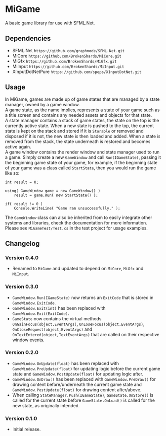﻿# MiGame
A basic game library for use with SFML.Net.

## Dependencies
- SFML.Net `https://github.com/graphnode/SFML.Net.git`
- MiCore `https://github.com/BrokenShards/MiCore.git`
- MiGfx `https://github.com/BrokenShards/MiGfx.git`
- MiInput `https://github.com/BrokenShards/MiInput.git`
- XInputDotNetPure `https://github.com/speps/XInputDotNet.git`

## Usage
In MiGame, games are made up of game states that are managed by a state manager, owned by a game
window.
<br>
A game state, as the name implies, represents a state of your game such as a title screen
and contains any needed assets and objects for that state.
<br>
A state manager contains a stack of game states, the state on the top is the currently active 
state. When a new state is pushed to the top, the current state is kept on the stack and stored if
it is `Storable` or removed and disposed if it is not, the new state is then loaded and added. When
a state is removed from the stack, the state underneath is restored and becomes active again.
<br>
A game window contains the render window and state manager used to run a game. Simply create a new
`GameWindow` and call `Run(IGameState)`, passing it the beginning game state of your game, for
example, if the beginning state of your game was a class called `StartState`, then you would run
the game like so:

```
int result = 0;

using( GameWindow game = new GameWindow() )
	result = game.Run( new StartState() );

if( result != 0 )
	Console.WriteLine( "Game ran unsuccessfully." );
```

The `GameWindow` class can also be inherited from to easily integrate other systems and libraries,
check the documentation for more information.
<br>
Please see `MiGameTest/Test.cs` in the test project for usage examples.

## Changelog

### Version 0.4.0
- Renamed to `MiGame` and updated to depend on `MiCore`, `MiGfx` and `MiInput`.

### Version 0.3.0
- `GameWindow.Run(IGameState)` now returns an `ExitCode` that is stored in `GameWindow.ExitCode`.
- `GameWindow.Exit(int)` has been replaced with `GameWindow.Exit(ExitCode)`.
- `GameState` now contains the virtual methods `OnGainFocus(object,EventArgs)`,
  `OnLoseFocus(object,EventArgs)`, `OnCloseRequest(object,EventArgs)` and 
  `OnTextEntered(object,TextEventArgs)` that are called on their respective window events.

### Version 0.2.0
- `GameWindow.OnUpdate(float)` has been replaced with `GameWindow.PreUpdate(float)` for updating
  logic before the current game state and `GameWindow.PostUpdate(float)` for updating logic after.
- `GameWindow.OnDraw()` has been replaced with `GameWindow.PreDraw()` for drawing content 
  before/underneath the current game state and `GameWindow.PostUpdate(float)` for drawing content
  after/above.
- When calling `StateManager.Push(IGameState)`, `GameState.OnStore()` is called for the current
  state before `GameState.OnLoad()` is called for the new state, as originally intended.

### Version 0.1.0
- Initial release.
